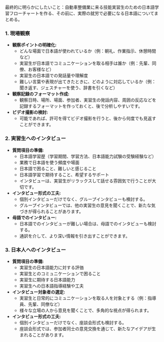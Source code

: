 最終的に明らかにしたいこと：自動車整備業に来る技能実習生のための日本語学習フローチャートを作る、その前に、実際の就労で必要になる日本語についてまとめる。

### 1. 現場観察

- **観察ポイントの明確化:**
    - どんな場面で日本語が使われているか（例：朝礼、作業指示、休憩時間など）
    - 実習生が日本語でコミュニケーションを取る相手は誰か（例：先輩、同僚、お客様など）
    - 実習生の日本語での発話量や理解度
    - 難しい言葉や表現が出てきたときに、どのように対応しているか（例：聞き返す、ジェスチャーを使う、辞書を引くなど）
- **観察記録のフォーマット作成:**
    - 観察日時、場所、場面、参加者、実習生の発話内容、周囲の反応などを記録するフォーマットを作っておくと、後で分析しやすいです。
- **ビデオ撮影の検討:**
    - 可能であれば、許可を得てビデオ撮影を行うと、後から何度でも見返すことができます。

### 2. 実習生へのインタビュー

- **質問項目の準備:**
    - 日本語学習歴（学習期間、学習方法、日本語能力試験の受験経験など）
    - 業務で日本語を使う頻度や場面
    - 日本語で困ること、難しいと感じること
    - 日本語学習で期待すること、希望するサポート
    - インタビューは、実習生がリラックスして話せる雰囲気で行うことが大切です。
- **インタビュー形式の工夫:**
    - 個別インタビューだけでなく、グループインタビューも検討する。
    - グループインタビューでは、他の実習生の意見を聞くことで、新たな気づきが得られることがあります。
- **母語でのインタビュー:**
    - 日本語でのインタビューが難しい場合は、母語でのインタビューも検討する。
    - 通訳を介して、より深い情報を引き出すことができます。

### 3. 日本人へのインタビュー

- **質問項目の準備:**
    - 実習生の日本語能力に対する評価
    - 実習生とのコミュニケーションで困ること
    - 実習生に期待する日本語能力
    - 実習生への日本語指導経験や工夫
- **インタビュー対象者の選定:**
    - 実習生と日常的にコミュニケーションを取る人を対象とする（例：指導員、先輩、同僚など）
    - 様々な立場の人から意見を聞くことで、多角的な視点が得られます。
- **インタビュー形式の工夫:**
    - 個別インタビューだけでなく、座談会形式も検討する。
    - 座談会形式では、参加者同士の意見交換を通じて、新たなアイデアが生まれることがあります。
